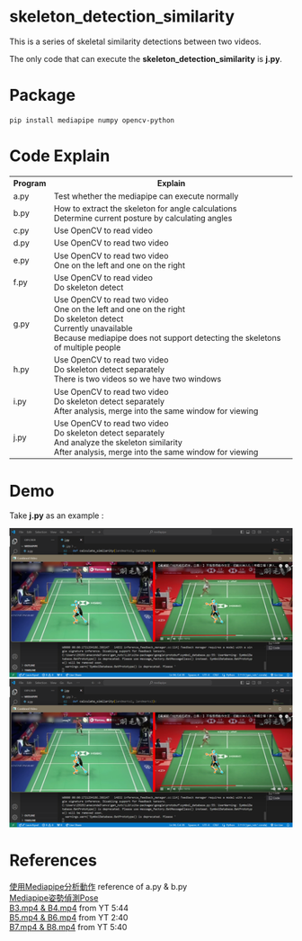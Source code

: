 # skeleton_detection_similarity

This is a series of skeletal similarity detections between two videos.

The only code that can execute the **skeleton_detection_similarity** is **j.py**.

# Package
```
pip install mediapipe numpy opencv-python
```

# Code Explain
<table>
  <tr>
    <th>Program</td>
    <th>Explain</td>
  </tr>
  <tr>
    <td>a.py</td>
    <td>Test whether the mediapipe can execute normally</td>
  </tr>
  <tr>
    <td>b.py</td>
    <td>How to extract the skeleton for angle calculations <br> Determine current posture by calculating angles</td>
  </tr>
  <tr>
    <td>c.py</td>
    <td>Use OpenCV to read video</td>
  </tr>
  <tr>
    <td>d.py</td>
    <td>Use OpenCV to read two video</td>
  </tr>
  <tr>
    <td>e.py</td>
    <td>Use OpenCV to read two video <br> One on the left and one on the right</td>
  </tr>
  <tr>
    <td>f.py</td>
    <td>Use OpenCV to read video <br> Do skeleton detect</td>
  </tr>
  <tr>
    <td>g.py</td>
    <td>Use OpenCV to read two video <br> One on the left and one on the right <br> Do skeleton detect <br> Currently unavailable <br> Because mediapipe does not support detecting the skeletons of multiple people</td>
  </tr>
  <tr>
    <td>h.py</td>
    <td>Use OpenCV to read two video <br> Do skeleton detect separately <br> There is two videos so we have two windows</td>
  </tr>
  <tr>
    <td>i.py</td>
    <td>Use OpenCV to read two video <br> Do skeleton detect separately <br> After analysis, merge into the same window for viewing</td>
  </tr>
  <tr>
    <td>j.py</td>
    <td>Use OpenCV to read two video <br> Do skeleton detect separately <br> And analyze the skeleton similarity <br> After analysis, merge into the same window for viewing</td>
  </tr>
</table>

# Demo
Take **j.py** as an example :

[![Watch the video](https://github.com/Kathange/skeleton_detection_similarity/blob/main/demo.png)](https://github.com/Kathange/skeleton_detection_similarity/blob/main/demo.mp4)
<img src="demo.png"></img>

# References
[使用Mediapipe分析動作](https://hackmd.io/@am534143/r1pch8Y1p#%E4%BD%BF%E7%94%A8Mediapipe%E5%88%86%E6%9E%90%E5%8B%95%E4%BD%9C) reference of a.py & b.py \
[Mediapipe姿勢偵測Pose](https://steam.oxxostudio.tw/category/python/ai/ai-mediapipe-pose.html)\
[B3.mp4 & B4.mp4](https://www.youtube.com/watch?v=fnoN_HjGm7g&t=370s) from YT 5:44\
[B5.mp4 & B6.mp4](https://www.youtube.com/watch?v=_zkmY1H0uRo) from YT 2:40\
[B7.mp4 & B8.mp4](https://www.youtube.com/watch?v=LmrKejHOaG4&t=347s) from YT 5:40

